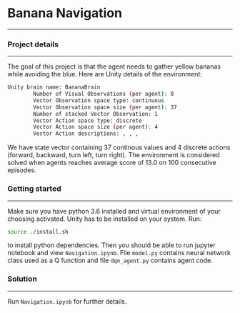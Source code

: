 # Banana Navigation
***************************
### Project details
***************************
The goal of this project is that the agent needs to gather yellow bananas while avoiding the blue. 
Here are Unity details of the environment:
```sh   
Unity brain name: BananaBrain 
        Number of Visual Observations (per agent): 0
        Vector Observation space type: continuous
        Vector Observation space size (per agent): 37
        Number of stacked Vector Observation: 1
        Vector Action space type: discrete
        Vector Action space size (per agent): 4
        Vector Action descriptions: , , ,
```
We have state vector containing 37 continous values and 4 discrete actions (forward, backward, turn left, turn right). The environment is considered solved when agents reaches average score of 13.0 on 100 consecutive episodes.

### Getting started
***************************
Make sure you have python 3.6 installed and virtual environment of your choosing activated. Unity has to be installed on your system. Run:
```sh
source ./install.sh
```
to install python dependencies. Then you should be able to run jupyter notebook and view `Navigation.ipynb`. File `model.py` contains neural network class used as a Q function and file `dqn_agent.py` contains agent code.

### Solution
***************************
Run `Navigation.ipynb` for further details.
